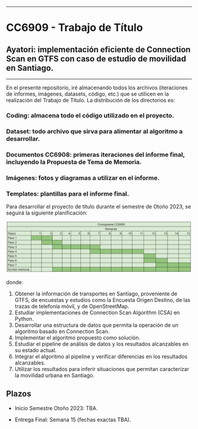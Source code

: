 ***
# CC6909 - Trabajo de Título
## Ayatori: implementación eficiente de Connection Scan en GTFS con caso de estudio de movilidad en Santiago.
***

En el presente repositorio, iré almacenando todos los archivos (iteraciones de informes, imágenes, datasets, código, etc.) que se utilicen en la realización del Trabajo de Título. La distribución de los directorios es:

### Coding: almacena todo el código utilizado en el proyecto.

### Dataset: todo archivo que sirva para alimentar al algoritmo a desarrollar.

### Documentos CC6908: primeras iteraciones del informe final, incluyendo la Propuesta de Tema de Memoria.

### Imágenes: fotos y diagramas a utilizar en el informe.

### Templates: plantillas para el informe final.


Para desarrollar el proyecto de título durante el semestre de Otoño 2023, se seguirá la siguiente planificación:

![alt text](Imagenes/cronograma.PNG "Cronograma de CC6909.")

donde:

1. Obtener la información de transportes en Santiago, proveniente de GTFS, de encuestas y estudios como la Encuesta Origen Destino, de las trazas de telefonía móvil, y de OpenStreetMap.
2. Estudiar implementaciones de Connection Scan Algorithm (CSA) en Python.
3. Desarrollar una estructura de datos que permita la operación de un algoritmo basado en Connection Scan.
4. Implementar el algoritmo propuesto como solución.
5. Estudiar el pipeline de análisis de datos y los resultados alcanzables en su estado actual.
6. Integrar el algoritmo al pipeline y verificar diferencias en los resultados alcanzables.
7. Utilizar los resultados para inferir situaciones que permitan caracterizar la movilidad urbana en Santiago.

## Plazos

* Inicio Semestre Otoño 2023: TBA.

* Entrega Final: Semana 15 (fechas exactas TBA).